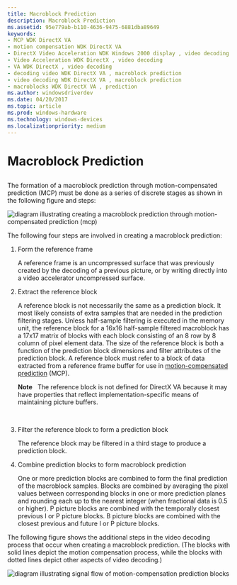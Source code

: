 ```yaml
---
title: Macroblock Prediction
description: Macroblock Prediction
ms.assetid: 95e779ab-b110-4636-9475-6881dba89649
keywords:
- MCP WDK DirectX VA
- motion compensation WDK DirectX VA
- DirectX Video Acceleration WDK Windows 2000 display , video decoding
- Video Acceleration WDK DirectX , video decoding
- VA WDK DirectX , video decoding
- decoding video WDK DirectX VA , macroblock prediction
- video decoding WDK DirectX VA , macroblock prediction
- macroblocks WDK DirectX VA , prediction
ms.author: windowsdriverdev
ms.date: 04/20/2017
ms.topic: article
ms.prod: windows-hardware
ms.technology: windows-devices
ms.localizationpriority: medium
---
```


# Macroblock Prediction


## <span id="ddk_macroblock_prediction_gg"></span><span id="DDK_MACROBLOCK_PREDICTION_GG"></span>


The formation of a macroblock prediction through motion-compensated prediction (MCP) must be done as a series of discrete stages as shown in the following figure and steps:

![diagram illustrating creating a macroblock prediction through motion-compensated prediction (mcp)](images/preddata.png)

The following four steps are involved in creating a macroblock prediction:

1.  Form the reference frame

    A reference frame is an uncompressed surface that was previously created by the decoding of a previous picture, or by writing directly into a video accelerator uncompressed surface.

2.  Extract the reference block

    A reference block is not necessarily the same as a prediction block. It most likely consists of extra samples that are needed in the prediction filtering stages. Unless half-sample filtering is executed in the memory unit, the reference block for a 16x16 half-sample filtered macroblock has a 17x17 matrix of blocks with each block consisting of an 8 row by 8 column of pixel element data. The size of the reference block is both a function of the prediction block dimensions and filter attributes of the prediction block. A reference block must refer to a block of data extracted from a reference frame buffer for use in [motion-compensated prediction](motion-compensated-prediction.md) (MCP).

    **Note**   The reference block is not defined for DirectX VA because it may have properties that reflect implementation-specific means of maintaining picture buffers.

     

3.  Filter the reference block to form a prediction block

    The reference block may be filtered in a third stage to produce a prediction block.

4.  Combine prediction blocks to form macroblock prediction

    One or more prediction blocks are combined to form the final prediction of the macroblock samples. Blocks are combined by averaging the pixel values between corresponding blocks in one or more prediction planes and rounding each up to the nearest integer (when fractional data is 0.5 or higher). P picture blocks are combined with the temporally closest previous I or P picture blocks. B picture blocks are combined with the closest previous and future I or P picture blocks.

The following figure shows the additional steps in the video decoding process that occur when creating a macroblock prediction. (The blocks with solid lines depict the motion compensation process, while the blocks with dotted lines depict other aspects of video decoding.)

![diagram illustrating signal flow of motion-compensation prediction blocks](images/sigflowmo3.png)

 

 





